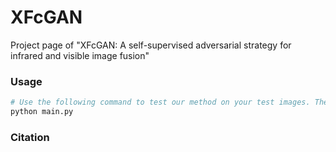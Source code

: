 # XFcGAN




Project page of  "XFcGAN: A self-supervised adversarial strategy for infrared and visible image fusion"


### Usage
```bash
# Use the following command to test our method on your test images. The fused results will be saved in ./results/
python main.py
```



### Citation



